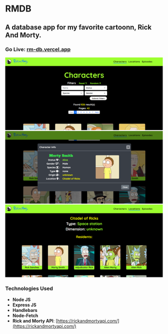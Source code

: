 # RMDB

## A database app for my favorite cartoonn, Rick And Morty.

### Go Live: [rm-db.vercel.app](https://rm-db.vercel.app/)

![Screenshot 1](https://github.com/justinkenramoso/rmdb/blob/main/ss1.png?raw=true)
![Screenshot 2](https://github.com/justinkenramoso/rmdb/blob/main/ss2.png?raw=true)
![Screenshot 3](https://github.com/justinkenramoso/rmdb/blob/main/ss3.png?raw=true)

### Technologies Used

- **Node JS**
- **Express JS**
- **Handlebars**
- **Node-Fetch**
- **Rick and Morty API**: [https://rickandmortyapi.com/](https://rickandmortyapi.com/)
